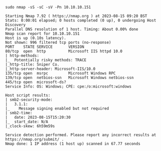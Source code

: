     sudo nmap -sS -sC -sV -Pn 10.10.10.151

    Starting Nmap 7.92 ( https://nmap.org ) at 2023-08-15 09:20 BST
    Stats: 0:00:01 elapsed; 0 hosts completed (0 up), 0 undergoing Host Discovery
    Parallel DNS resolution of 1 host. Timing: About 0.00% done
    Nmap scan report for 10.10.10.151
    Host is up (0.10s latency).
    Not shown: 996 filtered tcp ports (no-response)
    PORT    STATE SERVICE       VERSION
    80/tcp  open  http          Microsoft IIS httpd 10.0
    | http-methods: 
    |_  Potentially risky methods: TRACE
    |_http-title: Sniper Co.
    |_http-server-header: Microsoft-IIS/10.0
    135/tcp open  msrpc         Microsoft Windows RPC
    139/tcp open  netbios-ssn   Microsoft Windows netbios-ssn
    445/tcp open  microsoft-ds?
    Service Info: OS: Windows; CPE: cpe:/o:microsoft:windows

    Host script results:
    | smb2-security-mode: 
    |   3.1.1: 
    |_    Message signing enabled but not required
    | smb2-time: 
    |   date: 2023-08-15T15:20:30
    |_  start_date: N/A
    |_clock-skew: 6h59m59s

    Service detection performed. Please report any incorrect results at https://nmap.org/submit/ .
    Nmap done: 1 IP address (1 host up) scanned in 67.77 seconds

